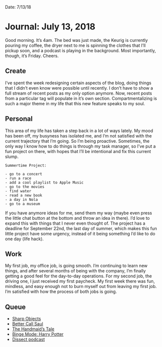 Date: 7/13/18

# Journal: July 13, 2018

Good morning. It’s 4am. The bed was just made, the Keurig is currently pouring my coffee, the dryer next to me is spinning the clothes that I’ll pickup soon, and a podcast is playing in the background. Most importantly, though, it’s Friday. Cheers.

## Create

I’ve spent the week redesigning certain aspects of the blog, doing things that I didn’t even know were possible until recently. I don’t have to show a full stream of recent posts as my only option anymore. Now, recent posts from a particular tag will populate in it’s own section. Compartmentalizing is such a major theme in my life that this new feature speaks to my soul.

## Personal

This area of my life has taken a step back in a lot of ways lately. My mood has been off, my busyness has isolated me, and I’m not satisfied with the current trajectory that I’m going. So I’m being proactive. Sometimes, the only way I know how to do things is through my task manager, so I’ve put a fun project on there, with hopes that I’ll be intentional and fix this current slump.

	Summertime Project:
	
	- go to a concert
	- run a race
	- add a cool playlist to Apple Music
	- go to the movies
	- find water
	- read a new book
	- a day in Nola
	- go to a museum

If you have anymore ideas for me, send them my way (maybe even press the little chat button at the bottom and throw an idea in there). I’d love to expand this with things that I never even thought of. The project has a deadline for September 22nd, the last day of summer, which makes this fun little project have some urgency, instead of it being something I’d like to do one day (life hack).

## Work

My first job, my office job, is going smooth. I’m continuing to learn new things, and after several months of being with the company, I’m finally getting a good feel for the day-to-day operations. For my second job, the driving one, I just received my first paycheck. My first week there was fun, mindless, and easy enough not to burn myself out from leaving my first job. I’m satisfied with how the process of both jobs is going.

## Queue

- [Sharp Objects][1]
- [Better Call Saul][2]
- [The Handmaid’s Tale][3]
- [Binge Mode: Harry Potter][4]
- [Dissect podcast][5] 

[1]:	https://youtu.be/DgljcMqPG98
[2]:	https://youtu.be/9q4qzYrHVmI
[3]:	https://youtu.be/PJTonrzXTJs
[4]:	https://overcast.fm/+JODmAK2ys
[5]:	https://dissectpodcast.com/